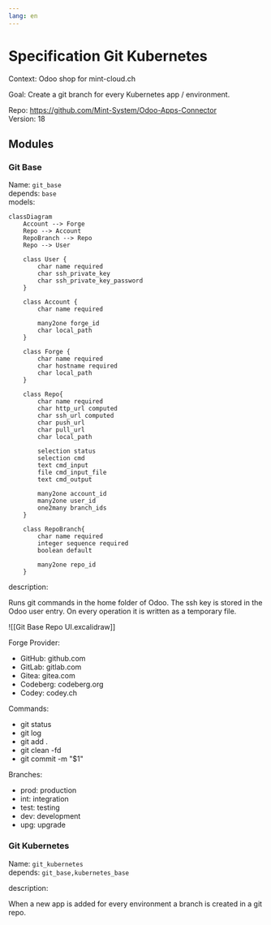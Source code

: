 ```yaml
---
lang: en
---
```

# Specification Git Kubernetes

Context: Odoo shop for mint-cloud.ch

Goal: Create a git branch for every Kubernetes app / environment.

Repo: <https://github.com/Mint-System/Odoo-Apps-Connector>\
Version: 18

## Modules

### Git Base

Name: `git_base`\
depends: `base`\
models:

```mermaid
classDiagram
	Account --> Forge
	Repo --> Account
	RepoBranch --> Repo
	Repo --> User
	
    class User {
		char name required
		char ssh_private_key
		char ssh_private_key_password
    }

	class Account {
		char name required
		
		many2one forge_id
		char local_path
	}
	
	class Forge {
		char name required
		char hostname required
		char local_path
	}

    class Repo{
		char name required
		char http_url computed
		char ssh_url computed
		char push_url
		char pull_url
		char local_path

		selection status
		selection cmd
		text cmd_input
		file cmd_input_file
		text cmd_output
		
		many2one account_id
		many2one user_id
		one2many branch_ids
    }

    class RepoBranch{
		char name required
		integer sequence required
		boolean default

		many2one repo_id
    }
```

description:

Runs git commands in the home folder of Odoo. The ssh key is stored in the Odoo user entry. On every operation it is written as a temporary file.


![[Git Base Repo UI.excalidraw]]

Forge Provider:
* GitHub: github.com
* GitLab: gitlab.com
* Gitea: gitea.com
* Codeberg: codeberg.org
* Codey: codey.ch

Commands:
* git status
* git log
* git add .
* git clean -fd
* git commit -m "$1"

Branches:
- prod: production
- int: integration
- test: testing
- dev: development
- upg: upgrade

### Git Kubernetes

Name: `git_kubernetes`\
depends: `git_base,kubernetes_base`

description:

When a new app is added for every environment a branch is created in a git repo.
